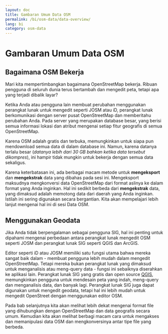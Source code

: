 ```yaml
---
layout: doc
title: Gambaran Umum Data OSM
permalink: /bi/osm-data/data-overview/
lang: bi
category: osm-data
---
```


Gambaran Umum Data OSM
=======================
<!--Pada sesi ini kita akan mempertimbangkan bagaimana fungsi OpenStreetMap, dimana
akan membantu kita untuk memahami bagaimana data tersebut dikelol, dan bagaimana 
kita dapat memanfaatkannya lebih baik.-->

Bagaimana OSM Bekerja
---------------------
Mari kita mempertimbangkan bagaimana OpenStreetMap bekerja. Ribuan pengguna di seluruh
dunia terus bertambah dan mengedit peta, tetapi apa yang terjadi dibalik layar?

Ketika Anda atau pengguna lain membuat perubahan menggunakan perangkat lunak untuk 
mengedit seperti JOSM atau iD, perangkat lunak berkomunikasi dengan server pusat
OpenStreetMap dan memberitahu perubahan Anda. Pada server yang merupakan database
besar, yang berisi semua informasi lokasi dan atribut mengenai setiap fitur geografis
di semua OpenStreetMap.

Karena OSM adalah gratis dan terbuka, memungkinkan untuk siapa pun mendownload 
semua data di dalam database ini. Namun, karena datanya terlalu besar (*datanya lebih 
dari 30 GB bahkan ketika data tersebut dikompres*), ini hampir tidak mungkin untuk
bekerja dengan semua data sekaligus.

Karena keterbatasan ini, ada berbagai macam metode untuk **mengeksport** dan **mengekstrak**
data yang dibahas pada sesi ini. Mengeksport maksudnya mengkonversi data OpenStreetMap dari
format aslinya ke dalam format yang Anda inginkan. Hal ini sedikit berbeda dari **mengekstrak**
data, yang dimaksud adalah memotong data dari daerah yang Anda inginkan. Istilah ini sering
digunakan secara bergantian. Kita akan mempelajari lebih lanjut mengenai hal ini di sesi
Data OSM.

Menggunakan Geodata
-------------------
Jika Anda tidak berpengalaman sebagai pengguna SIG, hal ini penting untuk dipahami mengenai 
perbedaan antara perangkat lunak mengedit OSM seperti JOSM dan perangkat lunak SIG seperti
QGIS dan ArcGIS. 

Editor seperti iD atau JOSM memiliki satu fungsi utama bahwa mereka sangat baik dalam - 
membuat pengguna lebih mudah dalam mengedit OpenStreetMap. Tetapi mereka bukan perangkat 
lunak yang dimaksud untuk menganalisis atau meng-query data - fungsi ini sebaiknya 
diserahkan ke aplikasi lain. Perangkat lunak SIG yang gratis dan open source [QGIS](http://www.qgis.org),
memungkinkan pengguna untuk mendesain peta yang indah, meng-query dan menganalisis data, dan banyak 
lagi. Perangkat lunak SIG juga dapat digunakan untuk mengedit geodata, tetapi hal ini 
lebih mudah untuk mengedit OpenStreet dengan menggunakan editor OSM.

Pada bab selanjutnya kita akan melihat lebih dekat mengenai format file yang dihubungkan 
dengan OpenStreetMap dan data geografis secara umum. Kemudian kita akan melihat berbagi macam
cara untuk mengakses dan memanipulasi data OSM dan mengkonversinya antar tipe file yang berbeda.

<!--

Mendapatkan Data
-----------------

Itu luar biasa, tetapi bagaimana Anda mendapatkan data yang Anda inginkan?

Pada bab ini kita akan mambahas berbagai macam cara mengeksport data OSM. Kita akan tetap 
berpegang pada dasar-dasar, tetapi perlu diingat bahwa utnuk menggunakan data secara efektif,
Anda mungkin membutuhkan perangkat lunak SIG, seperti aplikasi gratis yaitu QGIS.

Sebelum kita mulai, mari membahas beberapa istilah. Pertama, **mengeksport** adalah mengkonversi
data OpenStreetMap dari format XML aslinya ke data yang Anda inginkan. Ini sedikit berbeda dengan 
**mengekstrak** data, yaitu memotong data dari daerah yang Anda pilih. Ini juga berarti mengeluarkan
fitur-fitur tertentu yang Anda inginkan dari sebuah daerah. Kita akan serng menggunakan 
istilah-istilah ini pada bab ini, sehingga hal tersebut penting untuk dipahami perbedaannya. 

OSM API
--------
Fungsi proses mengedit OSM yang dikenal sebagai API, yang memungkinkan perangkat lunak untuk 
mengedit berkomunikasi dengan server pusat. Sebagai contoh, ketika Anda menggunakan JOSM dan Anda
memilih daerah yang ingin Anda petakan, maka panggilan API dikirim ke server, meminta semua data 
yang ada di dalam daerah yang Anda pilih.

Faktanya, ketika Anda mendownload data di JOSM, Anda **mengekstrak** data dari daerah tertentu di dunia.
Data kemudian dikirim ke Anda dalam format **.osm**, yang Anda dapat edit di JOSM. Jika Anda mendownload
data di JOSM dan kemudian menyimpannya, Anda akan melihat file dengan jenis **.osm**. Kita akan
membahas ini lebih lanjut pada bab selanjutnya.
